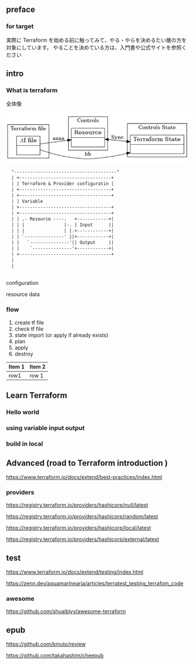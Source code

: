 
## preface


### for target

実際に Terraform を始める前に触ってみて、やる・やらを決めるたい層の方を対象にしています。
やることを決めている方は、入門書や公式サイトを参照ください


## intro


### What is terraform


全体像


![](img/struct.png)




```
  "---------------------------------------"
  | +-----------------------------------+
  | | Terraform & Provider configuratin |
  | +-----------------------------------+
  | +-----------------------------------+
  | | Variable
  | +-----------------------------------+
  | +-----------------------------------+
  | | ,- Resource ----.   +------------+|
  | | |               |-. | Input      ||
  | | |               | |.+------------+|
  | | `---------------' ||+------------+|
  | |   `---------------'|| Output     ||
  | |    `---------------'+------------+|
  | +-----------------------------------+
  |
  |


```

configuration



resource data





### flow

1. create tf file
2. check tf file
3. state import (or apply if already exists) 
4. plan
5. apply
6. destroy



|  Item 1 | Item 2   |
| ------- | -------- |
|  row1   | row 1    |


## Learn Terraform

### Hello world


### using variable input output



### build in local



## Advanced (road to Terraform introduction )






https://www.terraform.io/docs/extend/best-practices/index.html

### providers


https://registry.terraform.io/providers/hashicorp/null/latest

https://registry.terraform.io/providers/hashicorp/random/latest


https://registry.terraform.io/providers/hashicorp/local/latest


https://registry.terraform.io/providers/hashicorp/external/latest


## test

https://www.terraform.io/docs/extend/testing/index.html

https://zenn.dev/aquamarinearia/articles/terratest_testing_terrafom_code


### awesome

https://github.com/shuaibiyy/awesome-terraform


## epub

https://github.com/kmuto/review

https://github.com/takahashim/cheepub
